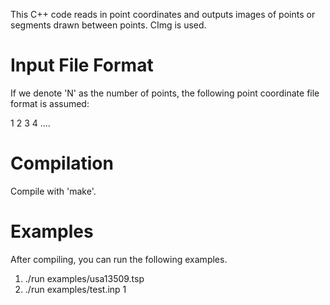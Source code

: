 This C++ code reads in point coordinates and outputs images of points or segments 
drawn between points. CImg is used.

# Input File Format

If we denote 'N' as the number of points, the following point coordinate file 
format is assumed:

<N>
1 <x-coordinate> <y-coordinate>
2 <x-coordinate> <y-coordinate>
3 <x-coordinate> <y-coordinate>
4 <x-coordinate> <y-coordinate>
....
<N> <x-coordinate> <y-coordinate>

# Compilation

Compile with 'make'.

# Examples

After compiling, you can run the following examples.

1. ./run examples/usa13509.tsp
1. ./run examples/test.inp 1


